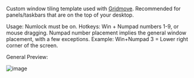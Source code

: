 Custom window tiling template used with [Gridmove][1]. Recommended for panels/taskbars that are on the top of your desktop. 

Usage: 
Numlock must be on. 
Hotkeys: Win + Numpad numbers 1-9, or mouse dragging. 
Numpad number placement implies the general window placement, with a few exceptions.
Example: Win+Numpad 3 = Lower right corner of the screen. 

General Preview:

![image](http://www.gbgl-hq.com/demoness/gridmove_preview.png)


[1]: http://jgpaiva.dcmembers.com/gridmove.html
